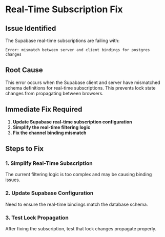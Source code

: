 # Real-Time Subscription Fix

## Issue Identified
The Supabase real-time subscriptions are failing with:
```
Error: mismatch between server and client bindings for postgres changes
```

## Root Cause
This error occurs when the Supabase client and server have mismatched schema definitions for real-time subscriptions. This prevents lock state changes from propagating between browsers.

## Immediate Fix Required

1. **Update Supabase real-time subscription configuration**
2. **Simplify the real-time filtering logic**
3. **Fix the channel binding mismatch**

## Steps to Fix

### 1. Simplify Real-Time Subscription
The current filtering logic is too complex and may be causing binding issues.

### 2. Update Supabase Configuration
Need to ensure the real-time bindings match the database schema.

### 3. Test Lock Propagation
After fixing the subscription, test that lock changes propagate properly.